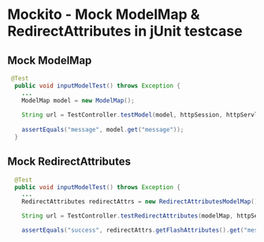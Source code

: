 # Mockito - Mock ModelMap & RedirectAttributes in jUnit testcase

## Mock ModelMap
```java
 @Test
  public void inputModelTest() throws Exception {
    ...
    ModelMap model = new ModelMap();
    
    String url = TestController.testModel(model, httpSession, httpServletResponse, redirectAttributes);
    
    assertEquals("message", model.get("message"));
  }
```

## Mock RedirectAttributes
```java
  @Test
  public void inputModelTest() throws Exception {
    ...
    RedirectAttributes redirectAttrs = new RedirectAttributesModelMap();

    String url = TestController.testRedirectAttributes(modelMap, httpSession, httpServletResponse, redirectAttrs);

    assertEquals("success", redirectAttrs.getFlashAttributes().get("messageType").toString());
```
